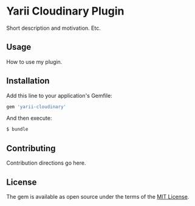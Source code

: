 # Yarii Cloudinary Plugin

Short description and motivation. Etc.

## Usage

How to use my plugin.

## Installation

Add this line to your application's Gemfile:

```ruby
gem 'yarii-cloudinary'
```

And then execute:
```bash
$ bundle
```

## Contributing
Contribution directions go here.

## License
The gem is available as open source under the terms of the [MIT License](https://opensource.org/licenses/MIT).
